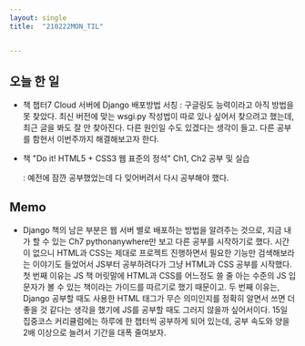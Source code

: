 ```yaml
---
layout: single
title:  "210222MON_TIL"


---
```


## 오늘 한 일

* 책 챕터7 Cloud 서버에 Django 배포방법 서칭
  : 구글링도 능력이라고 아직 방법을 못 찾았다. 최신 버전에 맞는 wsgi.py 작성법이 따로 있나 싶어서 찾으려고 했는데, 최근 글을 봐도 잘 안 찾아진다. 다른 원인일 수도 있겠다는 생각이 들고. 다른 공부를 함현서 이번주까지 해결해보고자 한다.

* 책 "Do it! HTML5 + CSS3 웹 표준의 정석" Ch1, Ch2 공부 및 실습

  : 예전에 잠깐 공부했었는데 다 잊어버려서 다시 공부해야 했다.

## Memo

- Django 책의 남은 부분은 웹 서버 별로 배포하는 방법을 알려주는 것으로, 지금 내가 할 수 있는 Ch7 pythonanywhere만 보고 다른 공부를 시작하기로 했다.  시간이 없으니 HTML과 CSS는 제대로 프로젝트 진행하면서 필요한 기능만 검색해보라는 이야기도 들었어서 JS부터 공부하려다가 그냥 HTML과 CSS 공부를 시작했다. 첫 번째 이유는 JS 책 머릿말에 HTML과 CSS를 어느정도 쓸 줄 아는 수준의 JS 입문자가 볼 수 있는 책이라는 가이드를 따르기로 했기 때문이고. 두 번째 이유는, Django 공부할 때도 사용한 HTML 태그가  무슨 의미인지를 정확히 알면서 쓰면 더 좋을 것 같다는 생각을 했기에 JS를 공부할 때도 그러지 않을까 싶어서이다. 15일 집중코스 커리큘럼에는 하루에 한 챕터씩 공부하게 되어 있는데, 공부 속도와 양을 2배 이상으로 늘려서 기간을 대폭 줄여보자.